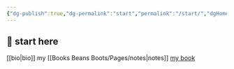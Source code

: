 ```yaml
---
{"dg-publish":true,"dg-permalink":"start","permalink":"/start/","dgHomeLink":true,"dgPassFrontmatter":false}
---
```



## 🌳 start here

[[bio|bio]]
my [[Books Beans Boots/Pages/notes|notes]]
[my book](https://booksbeansboots.co.uk/llgindex)



